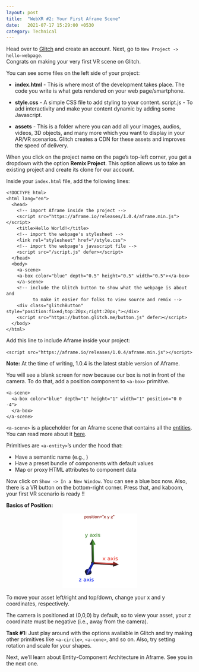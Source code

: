 ```yaml
---
layout: post
title:  "WebXR #2: Your First Aframe Scene"
date:   2021-07-17 15:29:00 +0530
category: Technical
---
```

Head over to [Glitch](https://glitch.com/) and create an account. Next, go to `New Project -> hello-webpage`.<br>Congrats on making your very first VR scene on Glitch. 

You can see some files on the left side of your project:

- **index.html** - This is where most of the development takes place. The code you write is what gets rendered on your web page/smartphone.

- **style.css** - A simple CSS file to add styling to your content.
script.js - To add interactivity and make your content dynamic by adding some Javascript.

- **assets** - This is a folder where you can add all your images, audios, videos, 3D objects, and many more which you want to display in your AR/VR scenarios. Glitch creates a CDN for these assets and improves the speed of delivery.

When you click on the project name on the page’s top-left corner, you get a dropdown with the option **Remix Project**. This option allows us to take an existing project and create its clone for our account.

Inside your `index.html` file, add the following lines:

```
<!DOCTYPE html>
<html lang="en">
  <head>
    <!-- import Aframe inside the project -->
    <script src="https://aframe.io/releases/1.0.4/aframe.min.js"></script>
    <title>Hello World!</title>
    <!-- import the webpage's stylesheet -->
    <link rel="stylesheet" href="/style.css">
    <!-- import the webpage's javascript file -->
    <script src="/script.js" defer></script>
  </head> 
  <body>
    <a-scene>
    <a-box color="blue" depth="0.5" height="0.5" width="0.5"></a-box>
    </a-scene>
    <!-- include the Glitch button to show what the webpage is about and
          to make it easier for folks to view source and remix -->
    <div class="glitchButton" style="position:fixed;top:20px;right:20px;"></div>
    <script src="https://button.glitch.me/button.js" defer></script>
  </body>
</html>
```


Add this line to include Aframe inside your project:

`<script src="https://aframe.io/releases/1.0.4/aframe.min.js"></script>`


**Note:** At the time of writing, 1.0.4 is the latest stable version of Aframe. 

You will see a blank screen for now because our box is not in front of the camera. To do that, add a position component to `<a-box>` primitive.

```
<a-scene>
  <a-box color="blue" depth="1" height="1" width="1" position="0 0 -4">
  </a-box>
</a-scene>
```

`<a-scene>` is a placeholder for an Aframe scene that contains all the [entities](https://aframe.io/docs/1.0.0/core/entity.html). You can read more about it [here](https://aframe.io/docs/1.0.0/core/scene.html).

Primitives are `<a-entity>`’s under the hood that:
- Have a semantic name (e.g., <a-box>)
- Have a preset bundle of components with default values
- Map or proxy HTML attributes to component data

Now click on `Show -> In a New Window`. 
You can see a blue box now. Also, there is a VR button on the bottom-right corner. Press that, and kaboom, your first VR scenario is ready !!

**Basics of Position:**

<p align="center">
<img src="/technical/assets/images/position.png" alt="position" width="200" height="200"/>
</p>


To move your asset left/right and top/down, change your x and y coordinates, respectively.

The camera is positioned at (0,0,0) by default, so to view your asset, your z coordinate must be negative (i.e., away from the camera).

**Task #1:** Just play around with the options available in Glitch and try making other primitives like `<a-circle>`, `<a-cone>`, and so on. Also, try setting rotation and scale for your shapes.

Next, we’ll learn about Entity-Component Architecture in Aframe. 
See you in the next one.

<script src="https://utteranc.es/client.js"
        repo="vivek-chandela/vivek-chandela.github.io"
        issue-term="pathname"
        theme="github-light"
        crossorigin="anonymous"
        async>
</script>